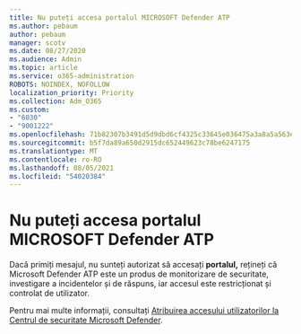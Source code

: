 ```yaml
---
title: Nu puteți accesa portalul MICROSOFT Defender ATP
ms.author: pebaum
author: pebaum
manager: scotv
ms.date: 08/27/2020
ms.audience: Admin
ms.topic: article
ms.service: o365-administration
ROBOTS: NOINDEX, NOFOLLOW
localization_priority: Priority
ms.collection: Adm_O365
ms.custom:
- "6030"
- "9001222"
ms.openlocfilehash: 71b82307b3491d5d9dbd6cf4325c33645e036475a3a8a5a563e6e84e921fe52a
ms.sourcegitcommit: b5f7da89a650d2915dc652449623c78be6247175
ms.translationtype: MT
ms.contentlocale: ro-RO
ms.lasthandoff: 08/05/2021
ms.locfileid: "54020384"
---
```

# <a name="unable-to-access-the-microsoft-defender-atp-portal"></a>Nu puteți accesa portalul MICROSOFT Defender ATP

Dacă primiți mesajul, nu sunteți autorizat să accesați **portalul,** rețineți că Microsoft Defender ATP este un produs de monitorizare de securitate, investigare a incidentelor și de răspuns, iar accesul este restricționat și controlat de utilizator. 

Pentru mai multe informații, consultați [Atribuirea accesului utilizatorilor la Centrul de securitate Microsoft Defender](/windows/threat-protection/windows-defender-atp/assign-portal-access-windows-defender-advanced-threat-protection).